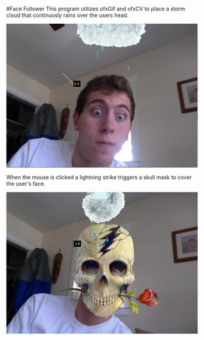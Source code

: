 #Face Follower 
This program utilizes ofxGif and ofxCV to place a storm cloud that continuosly rains over the users head.

![Screenshot of program](Assets/raincloud.jpg)

When the mouse is clicked a lightning strike triggers a skull mask to cover the user's face. 

![Screenshot of program](Assets/skullface.jpg)
